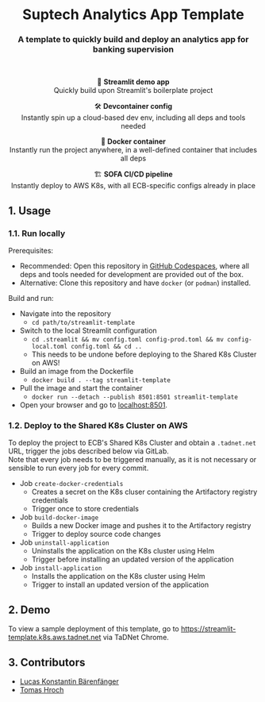 <div align="center">

# Suptech Analytics App Template

### A template to quickly build and deploy an analytics app for banking supervision

<br>

🚀 **Streamlit demo app**<br>
Quickly build upon Streamlit's boilerplate project<br>

🛠️ **Devcontainer config**<br>
Instantly spin up a cloud-based dev env, including all deps and tools needed<br>

🐳 **Docker container**<br>
Instantly run the project anywhere, in a well-defined container that includes all deps<br>

🏗️ **SOFA CI/CD pipeline**<br>
Instantly deploy to AWS K8s, with all ECB-specific configs already in place

</div>

## 1. Usage

### 1.1. Run locally

Prerequisites:
- Recommended: Open this repository in [GitHub Codespaces](https://github.com/PRS-STD/codespace-sofa), where all deps and tools needed for development are provided out of the box.
- Alternative: Clone this repository and have `docker` (or `podman`) installed.

Build and run:
- Navigate into the repository
  - `cd path/to/streamlit-template`
- Switch to the local Streamlit configuration
  - `cd .streamlit && mv config.toml config-prod.toml && mv config-local.toml config.toml && cd ..`
  - This needs to be undone before deploying to the Shared K8s Cluster on AWS!
- Build an image from the Dockerfile
  - `docker build . --tag streamlit-template`
- Pull the image and start the container
  - `docker run --detach --publish 8501:8501 streamlit-template`
- Open your browser and go to [localhost:8501](localhost:8501).

### 1.2. Deploy to the Shared K8s Cluster on AWS

To deploy the project to ECB's Shared K8s Cluster and obtain a `.tadnet.net` URL, trigger the jobs described below via GitLab.<br>
Note that every job needs to be triggered manually, as it is not necessary or sensible to run every job for every commit.

- Job `create-docker-credentials`
  - Creates a secret on the K8s cluser containing the Artifactory registry credentials
  - Trigger once to store credentials
- Job `build-docker-image`
  - Builds a new Docker image and pushes it to the Artifactory registry
  - Trigger to deploy source code changes
- Job `uninstall-application`
  - Uninstalls the application on the K8s cluster using Helm
  - Trigger before installing an updated version of the application
- Job `install-application`
  - Installs the application on the K8s cluster using Helm
  - Trigger to install an updated version of the application

## 2. Demo

To view a sample deployment of this template, go to https://streamlit-template.k8s.aws.tadnet.net via TaDNet Chrome.

## 3. Contributors

* [Lucas Konstantin Bärenfänger](mailto:lucas_konstantin.barenfanger.external@ecb.europa.eu)
* [Tomas Hroch](mailto:tomas.hroch@ecb.europa.eu)
